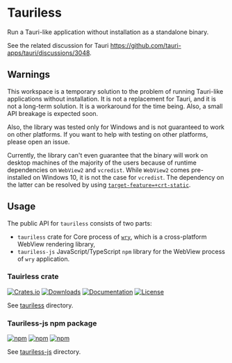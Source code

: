 # Tauriless

Run a Tauri-like application without installation as a standalone binary.

See the related discussion for Tauri <https://github.com/tauri-apps/tauri/discussions/3048>.

## Warnings

This workspace is a temporary solution to the problem of running Tauri-like applications without installation. It is not a replacement for Tauri, and it is not a long-term solution. It is a workaround for the time being. Also, a small API breakage is expected soon.

Also, the library was tested only for Windows and is not guaranteed to work on other platforms. If you want to help with testing on other platforms, please open an issue.

Currently, the library can't even guarantee that the binary will work on desktop machines of the majority of the users because of runtime dependencies on `WebView2` and `vcredist`. While `WebView2` comes pre-installed on Windows 10, it is not the case for `vcredist`. The dependency on the latter can be resolved by using [`target-feature=+crt-static`](https://rust-lang.github.io/rfcs/1721-crt-static.html).

## Usage

The public API for `tauriless` consists of two parts:

* `tauriless` crate for Core process of [`wry`](https://crates.io/crates/wry), which is a cross-platform WebView rendering library,
* `tauriless-js` JavaScript/TypeScript `npm` library for the WebView process of `wry` application.

### Tauirless crate

[![Crates.io](https://img.shields.io/crates/v/tauriless)](https://crates.io/crates/tauriless)
[![Downloads](https://img.shields.io/crates/d/tauriless.svg)](https://crates.io/crates/tauriless)
[![Documentation](https://docs.rs/tauriless/badge.svg)](https://docs.rs/tauriless)
[![License](https://img.shields.io/crates/l/tauriless)](https://crates.io/crates/tauriless)

See [tauriless](./tauriless) directory.

### Tauriless-js npm package

[![npm](https://img.shields.io/npm/v/tauriless-js)](https://www.npmjs.com/package/tauriless-js)
[![npm](https://img.shields.io/npm/dt/tauriless-js)](https://www.npmjs.com/package/tauriless-js)
[![npm](https://img.shields.io/npm/l/tauriless-js)](https://www.npmjs.com/package/tauriless-js)

See [tauriless-js](./tauriless-js) directory.
